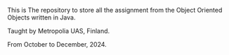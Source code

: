 This is The repository to store all the assignment from the Object Oriented Objects written in Java. 

Taught by Metropolia UAS, Finland.

From October to December, 2024.
